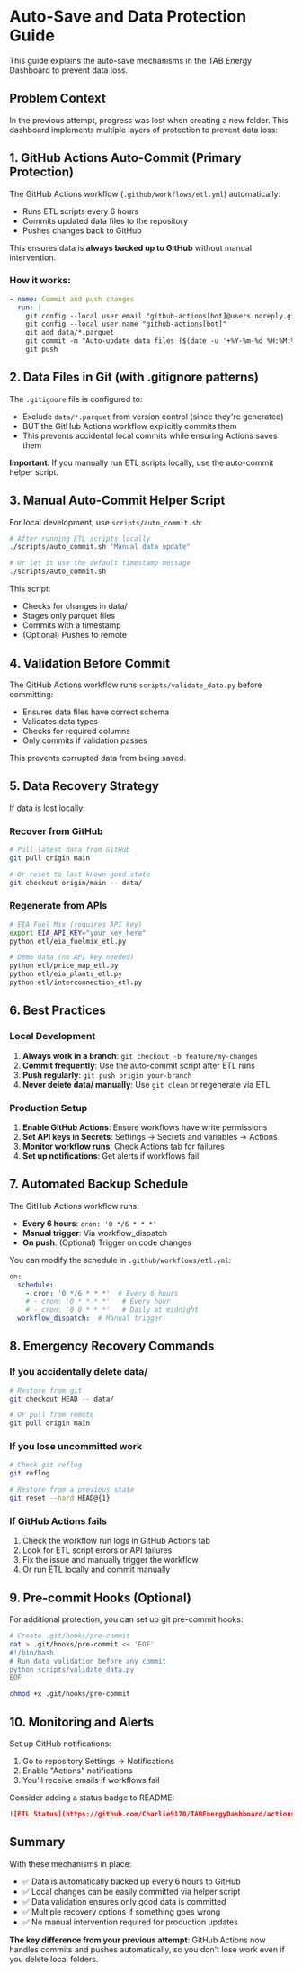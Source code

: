 # Auto-Save and Data Protection Guide

This guide explains the auto-save mechanisms in the TAB Energy Dashboard to prevent data loss.

## Problem Context

In the previous attempt, progress was lost when creating a new folder. This dashboard implements multiple layers of protection to prevent data loss:

## 1. GitHub Actions Auto-Commit (Primary Protection)

The GitHub Actions workflow (`.github/workflows/etl.yml`) automatically:
- Runs ETL scripts every 6 hours
- Commits updated data files to the repository
- Pushes changes back to GitHub

This ensures data is **always backed up to GitHub** without manual intervention.

### How it works:

```yaml
- name: Commit and push changes
  run: |
    git config --local user.email "github-actions[bot]@users.noreply.github.com"
    git config --local user.name "github-actions[bot]"
    git add data/*.parquet
    git commit -m "Auto-update data files ($(date -u '+%Y-%m-%d %H:%M:%S UTC'))"
    git push
```

## 2. Data Files in Git (with .gitignore patterns)

The `.gitignore` file is configured to:
- Exclude `data/*.parquet` from version control (since they're generated)
- BUT the GitHub Actions workflow explicitly commits them
- This prevents accidental local commits while ensuring Actions saves them

**Important**: If you manually run ETL scripts locally, use the auto-commit helper script.

## 3. Manual Auto-Commit Helper Script

For local development, use `scripts/auto_commit.sh`:

```bash
# After running ETL scripts locally
./scripts/auto_commit.sh "Manual data update"

# Or let it use the default timestamp message
./scripts/auto_commit.sh
```

This script:
- Checks for changes in data/
- Stages only parquet files
- Commits with a timestamp
- (Optional) Pushes to remote

## 4. Validation Before Commit

The GitHub Actions workflow runs `scripts/validate_data.py` before committing:
- Ensures data files have correct schema
- Validates data types
- Checks for required columns
- Only commits if validation passes

This prevents corrupted data from being saved.

## 5. Data Recovery Strategy

If data is lost locally:

### Recover from GitHub
```bash
# Pull latest data from GitHub
git pull origin main

# Or reset to last known good state
git checkout origin/main -- data/
```

### Regenerate from APIs
```bash
# EIA Fuel Mix (requires API key)
export EIA_API_KEY="your_key_here"
python etl/eia_fuelmix_etl.py

# Demo data (no API key needed)
python etl/price_map_etl.py
python etl/eia_plants_etl.py
python etl/interconnection_etl.py
```

## 6. Best Practices

### Local Development
1. **Always work in a branch**: `git checkout -b feature/my-changes`
2. **Commit frequently**: Use the auto-commit script after ETL runs
3. **Push regularly**: `git push origin your-branch`
4. **Never delete data/ manually**: Use `git clean` or regenerate via ETL

### Production Setup
1. **Enable GitHub Actions**: Ensure workflows have write permissions
2. **Set API keys in Secrets**: Settings → Secrets and variables → Actions
3. **Monitor workflow runs**: Check Actions tab for failures
4. **Set up notifications**: Get alerts if workflows fail

## 7. Automated Backup Schedule

The GitHub Actions workflow runs:
- **Every 6 hours**: `cron: '0 */6 * * *'`
- **Manual trigger**: Via workflow_dispatch
- **On push**: (Optional) Trigger on code changes

You can modify the schedule in `.github/workflows/etl.yml`:

```yaml
on:
  schedule:
    - cron: '0 */6 * * *'  # Every 6 hours
    # - cron: '0 * * * *'   # Every hour
    # - cron: '0 0 * * *'   # Daily at midnight
  workflow_dispatch:  # Manual trigger
```

## 8. Emergency Recovery Commands

### If you accidentally delete data/
```bash
# Restore from git
git checkout HEAD -- data/

# Or pull from remote
git pull origin main
```

### If you lose uncommitted work
```bash
# Check git reflog
git reflog

# Restore from a previous state
git reset --hard HEAD@{1}
```

### If GitHub Actions fails
1. Check the workflow run logs in GitHub Actions tab
2. Look for ETL script errors or API failures
3. Fix the issue and manually trigger the workflow
4. Or run ETL locally and commit manually

## 9. Pre-commit Hooks (Optional)

For additional protection, you can set up git pre-commit hooks:

```bash
# Create .git/hooks/pre-commit
cat > .git/hooks/pre-commit << 'EOF'
#!/bin/bash
# Run data validation before any commit
python scripts/validate_data.py
EOF

chmod +x .git/hooks/pre-commit
```

## 10. Monitoring and Alerts

Set up GitHub notifications:
1. Go to repository Settings → Notifications
2. Enable "Actions" notifications
3. You'll receive emails if workflows fail

Consider adding a status badge to README:
```markdown
![ETL Status](https://github.com/Charlie9170/TABEnergyDashboard/actions/workflows/etl.yml/badge.svg)
```

## Summary

With these mechanisms in place:
- ✅ Data is automatically backed up every 6 hours to GitHub
- ✅ Local changes can be easily committed via helper script
- ✅ Data validation ensures only good data is committed
- ✅ Multiple recovery options if something goes wrong
- ✅ No manual intervention required for production updates

**The key difference from your previous attempt**: GitHub Actions now handles commits and pushes automatically, so you don't lose work even if you delete local folders.

